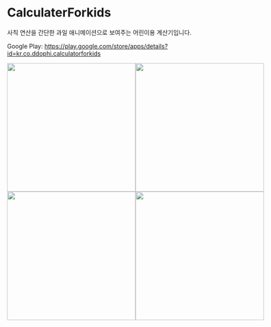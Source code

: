 # CalculaterForkids
사칙 연산을 간단한 과일 애니메이션으로 보여주는 어린이용 계산기입니다.

Google Play: https://play.google.com/store/apps/details?id=kr.co.ddophi.calculatorforkids

<div style="display:flex">
  <img height="300" src="https://user-images.githubusercontent.com/72330884/210074604-2fd48142-a9f8-4ec6-b96d-949f25429711.gif">
  <img height="300" src="https://user-images.githubusercontent.com/72330884/210074510-a9728c0c-dfac-49b3-818d-032593603f46.gif">
</div>

<div style="display:flex">
  <img height="300" src="https://user-images.githubusercontent.com/72330884/210074215-22b3e5d6-9fa8-4e75-8e98-7b899ce6c671.gif">
  <img height="300" src="https://user-images.githubusercontent.com/72330884/210074221-a2470daf-a63e-4a89-b77c-0298c5c6e3c8.gif">
</div>
